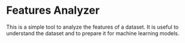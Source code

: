 # Features Analyzer

This is a simple tool to analyze the features of a dataset. It is useful to understand the dataset and to prepare it for machine learning models.
